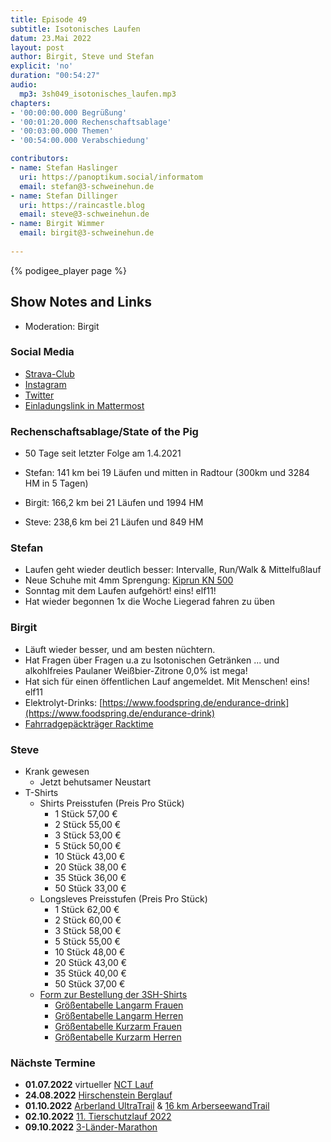 ```yaml
---
title: Episode 49
subtitle: Isotonisches Laufen
datum: 23.Mai 2022
layout: post
author: Birgit, Steve und Stefan
explicit: 'no'
duration: "00:54:27"
audio:
  mp3: 3sh049_isotonisches_laufen.mp3
chapters:
- '00:00:00.000 Begrüßung'
- '00:01:20.000 Rechenschaftsablage'
- '00:03:00.000 Themen'
- '00:54:00.000 Verabschiedung'

contributors:
- name: Stefan Haslinger
  uri: https://panoptikum.social/informatom
  email: stefan@3-schweinehun.de
- name: Stefan Dillinger
  uri: https://raincastle.blog
  email: steve@3-schweinehun.de
- name: Birgit Wimmer
  email: birgit@3-schweinehun.de
  
---
```


{% podigee_player page %}

## Show Notes and Links

* Moderation: Birgit

### Social Media

* [Strava-Club](https://www.strava.com/clubs/3schweinehunde)
* [Instagram](https://www.instagram.com/3_schweinehunde/)
* [Twitter](https://twitter.com/3schweinehunde)
* [Einladungslink in Mattermost](https://mattermost.informatom.com/signup_user_complete/?id=pniz51hpoiyqumcdeu11463o8h)

### Rechenschaftsablage/State of the Pig

* 50 Tage seit letzter Folge am 1.4.2021

* Stefan: 141 km bei 19 Läufen und mitten in Radtour (300km und 3284 HM in 5 Tagen)
* Birgit: 166,2 km bei 21 Läufen und 1994 HM
* Steve: 238,6 km bei 21 Läufen und 849 HM

### Stefan

* Laufen geht wieder deutlich besser: Intervalle, Run/Walk & Mittelfußlauf
* Neue Schuhe mit 4mm Sprengung:
  [Kiprun KN 500](https://www.decathlon.at/laufschuhe-strasse-herren/306363-112337-laufschuhe-kiprun-kn500-herren-grauslashgelb.html#/demodelsize-27240/demodelcolor-8542534)
* Sonntag mit dem Laufen aufgehört! eins! elf11!
* Hat wieder begonnen 1x die Woche Liegerad fahren zu üben

### Birgit

* Läuft wieder besser, und am besten nüchtern.
* Hat Fragen über Fragen u.a zu Isotonischen Getränken ... und alkohlfreies Paulaner Weißbier-Zitrone 0,0% ist mega!
* Hat sich für einen öffentlichen Lauf angemeldet. Mit Menschen! eins! elf11
* Elektrolyt-Drinks: [https://www.foodspring.de/endurance-drink](https://www.foodspring.de/endurance-drink)
* [Fahrradgepäckträger Racktime](https://www.racktime.com/produkte/systemtraeger/racktime-product/addit)

### Steve

* Krank gewesen
  * Jetzt behutsamer Neustart
* T-Shirts
  * Shirts Preisstufen (Preis Pro Stück)
    * 1 Stück 57,00 €
    * 2 Stück 55,00 €
    * 3 Stück 53,00 €
    * 5 Stück 50,00 €
    * 10 Stück 43,00 €
    * 20 Stück 38,00 €
    * 35 Stück 36,00 €
    * 50 Stück 33,00 €
  * Longsleves Preisstufen (Preis Pro Stück)
    * 1 Stück 62,00 €
    * 2 Stück 60,00 €
    * 3 Stück 58,00 €
    * 5 Stück 55,00 €
    * 10 Stück 48,00 €
    * 20 Stück 43,00 €
    * 35 Stück 40,00 €
    * 50 Stück 37,00 €
  * [Form zur Bestellung der 3SH-Shirts](https://docs.google.com/forms/d/1HFRHqK2Gpoy5dbUaKetjronKfdDRbE9_stu-wHm2rK0/edit) 
    * [Größentabelle Langarm Frauen](https://www.owayo.de/laufen-langarm_lauftrikots_damen-de.htm#productTab_sizes)
    * [Größentabelle Langarm Herren](https://www.owayo.de/laufen-langarm_lauftrikots-de.htm#productTab_sizes)
    * [Größentabelle Kurzarm Frauen](https://www.owayo.de/laufen-kurzarmtrikots_damen-de.htm#productTab_sizes)
    * [Größentabelle Kurzarm Herren](https://www.owayo.de/laufen-kurzarmtrikots-de.htm#productTab_sizes) 

### Nächste Termine

* **01.07.2022** virtueller [NCT Lauf](https://www.nct-heidelberg.de/das-nct/spenden/benefizveranstaltungen/nct-lauf.html)
* **24.08.2022** [Hirschenstein Berglauf](https://www.skiclub-schwarzach.de/berglauf)
* **01.10.2022** [Arberland UltraTrail](https://www.arberland-bayerischer-wald.de/woidlaeufer-e-v/1637/6974/5283) & 
  [16 km ArberseewandTrail](https://module.tourinfra.com/arberland/details.php?id=130237)
* **02.10.2022** [11. Tierschutzlauf 2022](https://www.tierschutzlauf.at/)
* **09.10.2022** [3-Länder-Marathon](https://www.sparkasse-3-laender-marathon.at/de/home/)